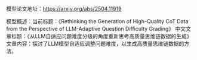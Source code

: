 模型论文地址：https://arxiv.org/abs/2504.11919

模型概述：当前标题：《Rethinking the Generation of High-Quality CoT Data from the Perspective of LLM-Adaptive Question Difficulty Grading》
中文文章标题：《从LLM自适应问题难度分级的角度重新思考高质量思维链数据的生成》
文章内容：探讨了LLM模型自适应调整问题难度，以生成高质量思维链数据的方法。
